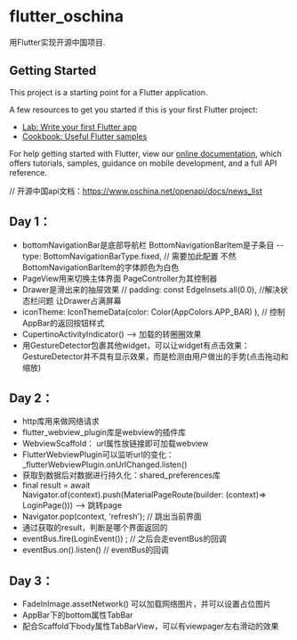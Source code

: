# flutter_oschina

用Flutter实现开源中国项目.

## Getting Started

This project is a starting point for a Flutter application.

A few resources to get you started if this is your first Flutter project:

- [Lab: Write your first Flutter app](https://flutter.io/docs/get-started/codelab)
- [Cookbook: Useful Flutter samples](https://flutter.io/docs/cookbook)

For help getting started with Flutter, view our 
[online documentation](https://flutter.io/docs), which offers tutorials, 
samples, guidance on mobile development, and a full API reference.

// 开源中国api文档：https://www.oschina.net/openapi/docs/news_list

## Day 1：
- bottomNavigationBar是底部导航栏  BottomNavigationBarItem是子条目
    -- type: BottomNavigationBarType.fixed, // 需要加此配置 不然BottomNavigationBarItem的字体颜色为白色
- PageView用来切换主体界面  PageController为其控制器
- Drawer是滑出来的抽屉效果  //  padding: const EdgeInsets.all(0.0), //解决状态栏问题 让Drawer占满屏幕
- iconTheme: IconThemeData(color: Color(AppColors.APP_BAR) ), // 控制AppBar的返回按钮样式
- CupertinoActivityIndicator() --> 加载的转圈圈效果
- 用GestureDetector包裹其他widget，可以让widget有点击效果： GestureDetector并不具有显示效果，而是检测由用户做出的手势(点击拖动和缩放)

## Day 2：
- http库用来做网络请求
- flutter_webview_plugin库是webview的插件库
- WebviewScaffold： url属性放链接即可加载webview
- FlutterWebviewPlugin可以监听url的变化：_flutterWebviewPlugin.onUrlChanged.listen()
- 获取到数据后对数据进行持久化：shared_preferences库
- final result = await Navigator.of(context).push(MaterialPageRoute(builder: (context)=> LoginPage())) --> 跳转page
- Navigator.pop(context, 'refresh'); // 跳出当前界面
- 通过获取的result，判断是哪个界面返回的
- eventBus.fire(LoginEvent()) ; // 之后会走eventBus的回调
- eventBus.on<LoginEvent>().listen()  // eventBus的回调

## Day 3：
- FadeInImage.assetNetwork() 可以加载网络图片，并可以设置占位图片
- AppBar下的bottom属性TabBar
- 配合Scaffold下body属性TabBarView，可以有viewpager左右滑动的效果